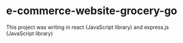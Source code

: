 # e-commerce-website-grocery-go
This project was writing in react (JavaScript library) and express.js (JavaScript library)
